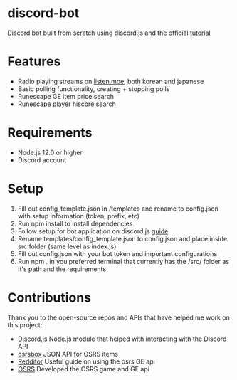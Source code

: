 # discord-bot

Discord bot built from scratch using discord.js and the official [tutorial](https://discordjs.guide/)

# Features

- Radio playing streams on [listen.moe](https://listen.moe/), both korean and japanese
- Basic polling functionality, creating + stopping polls
- Runescape GE item price search
- Runescape player hiscore search

# Requirements

- Node.js 12.0 or higher
- Discord account

# Setup

1. Fill out config_template.json in /templates and rename to config.json with setup information (token, prefix, etc)
2. Run npm install to install dependencies
3. Follow setup for bot application on discord.js [guide](https://discordjs.guide/preparations/setting-up-a-bot-application.html)
4. Rename templates/config_template.json to config.json and place inside src folder (same level as index.js)
5. Fill out config.json with your bot token and important configurations
6. Run npm . in you preferred terminal that currently has the /src/ folder as it's path and the requirements

# Contributions

Thank you to the open-source repos and APIs that have helped me work on this project:

- [Discord.js](https://discord.js.org/) Node.js module that helped with interacting with the Discord API
- [osrsbox](https://www.osrsbox.com/) JSON API for OSRS items
- [Redditor](https://www.reddit.com/r/2007scape/comments/3g06rq/guide_using_the_old_school_ge_page_api/) Useful guide on using the osrs GE api
- [OSRS](https://oldschool.runescape.com/) Developed the OSRS game and GE api
